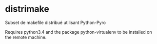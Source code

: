 # distrimake
Subset de makefile distribué utilisant Python-Pyro

Requires python3.4 and the package python-virtualenv to be installed on the remote machine.